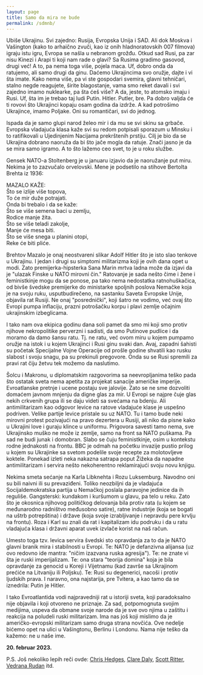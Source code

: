 ```yaml
---
layout: page
title: Samo da mira ne bude
permalink: /sdmnb/
---
```


Ubiše Ukrajinu. Svi zajedno: Rusija, Evropska Unija i SAD. Ali dok Moskva i Vašington (kako to arhaično zvuči, kao iz onih hladnoratovskih 007 filmova) igraju istu igru, Evropa se našla u nebranom grožđu. Otkud sad Rusi, pa zar nisu Kinezi i Arapi ti koji nam rade o glavi? Sa Rusima gradimo gasovod, drugi već! A to, pa nema toga više, pojela maca. Uf, dobro onda da ratujemo, ali samo drugi da ginu. Daćemo Ukrajincima svo oružje, dajte i vi šta imate. Kako nema više, pa vi ste gospodari svemira, glavni tehničari, stalno negde reagujete, širite blagostanje, vama smo reket davali i svi zajedno imamo nuklearke, pa šta ćeš više? A da, jeste, to atomsko imaju i Rusi. Uf, šta im je trebao taj ludi Putin. Hitler. Putler, bre. Pa dobro valjda će ti rovovi što Ukrajinci kopaju osam godina da izdrže. A kad potrošimo Ukrajince, imamo Poljake. Oni su romantičari, svi do jednog. 

Ispada da je samo glupi narod želeo mir i da mu se svi skinu sa grbače. Evropska vladajuća klasa kaže svi su redom potpisali sporazum u Minsku i to ratifikovali u Ujedinjenim Nacijama prekrštenih prstiju. Cilj je bio da se Ukrajina dobrano naoruža da bi što jače mogla da ratuje. Znači jasno je da se mira samo igramo. A to što lažemo ceo svet, to je u roku službe. 

Gensek NATO-a Stoltenberg je u januaru izjavio da je naoružanje put miru. Nekima je to zazvučalo orvelovski. Mene je podsetilo na stihove Bertolta Brehta iz 1936:
  
MAZALO KAŽE:  
Što se izlije više topova,  
To će mir duže potrajati.  
Onda bi trebalo i da se kaže:  
Što se više semena baci u zemlju,  
Rodice manje žita.  
Što se više teladi zakolje,  
Manje će mesa biti.  
Što se više snega u planini otopi,  
Reke će biti pliće.  
  
Brehtov Mazalo je onaj neostvareni slikar Adolf Hitler što je isto slao tenkove u Ukrajinu. I jedan i drugi su simptomi militarizma koji je ovih dana opet u modi. Zato premijerka-hipsterka Sana Marin mrtva ladna može da izjavi da je "ulazak Finske u NATO mirovni čin." Ratovanje je sada nešto čime i žene i feministkinje mogu da se ponose, pa tako nema nedostatka ratnohuškačica, od bivše švedske premijerke do ministarke spoljnih poslova Nemačke koja je na svoju ruku, usputbudirečeno, na sastanku Saveta Evropske Unije, objavila rat Rusiji. Ne onaj "posrednički", koji šatro ne vodimo, već ovaj što Evropi pumpa inflaciju, prazni potrošačku korpu i plavi zemlje očajnim ukrajinskim izbeglicama.

I tako nam ova ekipica godinu dana soli pamet da smo mi koji smo protiv njihove nekropolitike perverzni i sadisti, da smo Putinove pudlice i da moramo da damo šansu ratu. Tj. ne ratu, već ovom miru u kojem pumpamo oružje na istok i u kojem Ukrajinci i Rusi ginu svaki dan. Avaj, zapadni šahisti su početak Specijalne Vojne Operacije od prošle godine shvatili kao rusku slabost i svoju snagu, pa su prekinuli pregovore. Onda su se Rusi spremili za pravi rat čiju žetvu tek možemo da naslutimo. 

Šolcu i Makronu, u diplomatskim razgovorima sa neevropljanima teško pada što ostatak sveta nema apetita za projekat sanacije američke imperije. Evroatlanske pretnje i ucene postaju sve jalovije. Zato se ne sme dozvoliti domaćem javnom mnjenju da digne glas za mir. U Evropi se najpre čuje glas nekih crkvenih grupa ili se daju videti sa svećama na bdenju. Ali antimilitarizam kao odgovor levice na ratove vladajuće klase je uspešno podriven. Velike partije levice pristale su uz NATO. Tu i tamo bude neki mirovni protest pozivajući na pravo dezertera u Rusiji, ali niko da pisne kako u Ukrajini love i guraju klince u uniformu. Prigovora savesti tamo nema, sve Ukrajinsko muško ne može iz zemlje, samo na front sa NATO puškama. Pa sad ne budi junak i domobran. Slabo se čuju feministkinje, osim u kontekstu rodne jednakosti na frontu. BBC je odmah na početku invazije pustio prilog u kojem su Ukrajinke sa svetom podelile svoje recepte za molotovljeve koktele. Ponekad izleti neka nakazna satrapa poput Žižeka da napadne antimilitarizam i servira nešto nekoherentno reklamirajući svoju novu knjigu.

Nekima smeta sećanje na Karla Libknehta i Rozu Luksemburg. Navodno oni su bili naivni ili su prevaziđeni. Toliko neozbiljni da je vladajuća Socijaldemokratska partija u Nemačkoj poslala paravojne jedinice da ih reguliše. Gangsterski: kundakom i kuršumom u glavu, pa telo u reku. Zato što je okosnica njihovog političkog delovanja bila protiv rata (u kojem se međunarodno radništvo međusobno satire), ratne industrije (koja se bogati na uštrb potrepština) i države (koja svoje izrabljivanje i nepravdu pere krvlju na frontu). Roza i Karl su znali da rat i kapitalizam idu podruku i da u ratu vladajuća klasa i državni aparat uvek izvlače korist na naš račun. 

Umesto toga tzv. levica servira švedski sto opravdanja za to da je NATO glavni branik mira i stabilnosti u Evropi. Te: NATO je defanzivna alijansa (uz ovo redovno ide mantra: "ničim izazvana ruska agresija"). Te: ne znate vi šta je ruski imperijalizam. Te: ona stara "teorija domina" koja je bila opravdanje za genocid u Koreji i Vijetnamu (kad završe sa Ukrajinom prećiće na Litvaniju ili Poljsku). Te: Rusi su degenerici, nacoši i protiv ljudskih prava. I naravno, ona najstarija, pre Tvitera, a kao tamo da se iznedrila: Putin je Hitler. 

I tako Evroatlantida vodi najpravedniji rat u istoriji sveta, koji paradoksalno nije objavila i koji otvoreno ne priznaje. Za sad, potpomognuta svojim medijima, uspeva da obmane svoje narode da je sve ovo njima u zaštitu i reakcija na poludeli ruski militarizam. Ima nas još koji mislimo da je američko-evropski militarizam samo druga strana novčića. Ove nedelje bićemo opet na ulici u Vašingtonu, Berlinu i Londonu. Nama nije teško da kažemo: ne u naše ime.  
  
**20. februar 2023.**  
  
    
P.S. Još nekoliko lepih reči ovde: [Chris Hedges](https://chrishedges.substack.com/p/listen-to-this-text-of-the-talk-i#details), [Clare Daly](https://twitter.com/ClareDalyMEP/status/1627657652162506752), [Scott Ritter](https://www.scottritterextra.com/p/the-best-speech-i-never-gave?utm_source=direct&r=1ldiwr&utm_campaign=post&utm_medium=web), [Vedrana Rudan](https://www.rudan.info/zivio-joe-biden/) itd.  

